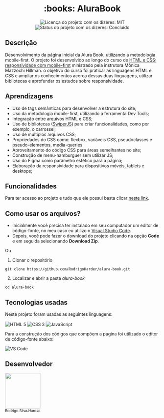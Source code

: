<h1 align="center">:books: AluraBook</h1>

<div>
  <p align="center">
    <img alt="Licença do projeto com os dizeres: MIT" src="https://img.shields.io/github/license/RodrigoHarder/alura-book.svg">
    <img alt="Status do projeto com os dizeres: Concluído" src="https://img.shields.io/static/v1?label=Status&message=Concluído &color=green">
  </p>
</div>

## **Descrição**

Desenvolvimento da página inicial da  Alura Book, utilizando a metodologia mobile-first. O projeto foi desenvolvido ao longo do curso de [HTML e CSS: responsividade com mobile-first](https://cursos.alura.com.br/course/html-css-responsividade-mobile-first) ministrado pela instrutora Mônica Mazzochi Hillman. o objetivo do curso foi praticar as linguagens HTML e CSS e ampliar os conhecimentos acerca dessas duas linguagens, utilizar bibliotecas e aprofundar os estudos sobre responsividade.

## **Aprendizagens** 

- Uso de tags semânticas para desenvolver a estrutura do site;
- Uso da metodologia mobile-first, utilizando a ferramenta Dev Tools;
- Integração entre arquivos HTML e CSS;
- Uso de bibliotecas ([SwiperJS](https://swiperjs.com/)) para criar funcionalidades, como por exemplo, o carrossel;
- Uso de múltiplos arquivos CSS;
- Propriedades do CSS como: flexbox, variáveis CSS, pseudoclasses e pseudo-elementos, media-queries
- Aproveitamento do código CSS para áreas semelhantes no site;
- Construção de menu-hamburguer sem utilizar JS;
- Uso do Figma como parâmetro estético para a página;
- Elaboração da responsividade para dispositivos móveis, tablets e desktops;

## **Funcionalidades**

Para ter acesso ao projeto e tudo que ele possui basta clicar [neste link](https://rodrigoharder.github.io/alura-book/).

## **Como usar os arquivos?**

- Inicialmente você precisa ter instalado em seu computador um editor de código-fonte, no meu caso eu utilizo o [Visual Studio Code](https://code.visualstudio.com/download). 
- Depois, você pode fazer o download do projeto clicando na opção **Code** e em seguida selecionando **Download Zip**.

Ou

1. Clonar o repositório

```
git clone https://github.com/RodrigoHarder/alura-book.git
```
2. Localizar e abrir a pasta *alura-book*

```
cd alura-book
```

## **Tecnologias usadas**

Neste projeto foram usadas as seguintes linguagens:

<p>
 <img align="center" alt="HTML 5" src="https://img.shields.io/badge/HTML5-E34F26?style=for-the-badge&logo=html5&logoColor=white"> 
 <img align="center" alt="CSS 3" src="https://img.shields.io/badge/CSS3-1572B6?style=for-the-badge&logo=css3&logoColor=white">
  <img align="center" alt="JavaScript" src="https://img.shields.io/badge/JavaScript-323330?style=for-the-badge&logo=javascript&logoColor=F7DF1E">
</p>

Para a construção dos códigos que compõem a página foi utilizado o editor de código-fonte abaixo:

<img align="center" alt="VS Code" src="https://img.shields.io/badge/Visual_Studio-5C2D91?style=for-the-badge&logo=visual%20studio&logoColor=white">

## Desenvolvedor

[<img src="https://avatars.githubusercontent.com/u/114362538?v=4" width=115><br><sub>Rodrigo Silva Harder</sub>](https://github.com/RodrigoHarder)
